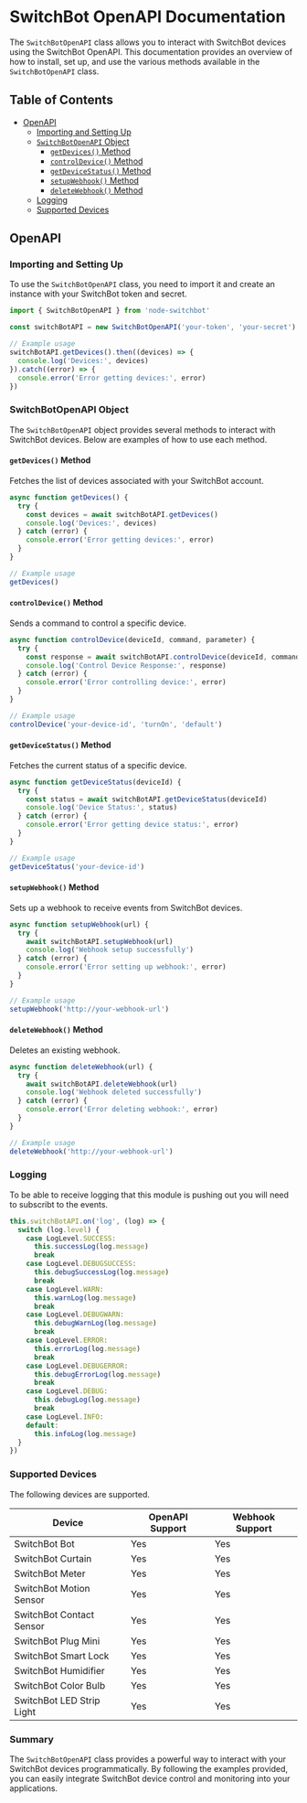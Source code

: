 # SwitchBot OpenAPI Documentation

The `SwitchBotOpenAPI` class allows you to interact with SwitchBot devices using the SwitchBot OpenAPI. This documentation provides an overview of how to install, set up, and use the various methods available in the `SwitchBotOpenAPI` class.

## Table of Contents

- [OpenAPI](#openapi)
  - [Importing and Setting Up](#importing-and-setting-up)
  - [`SwitchBotOpenAPI` Object](#switchbotopenapi-object)
    - [`getDevices()` Method](#getdevices-method)
    - [`controlDevice()` Method](#controldevice-method)
    - [`getDeviceStatus()` Method](#getdevicestatus-method)
    - [`setupWebhook()` Method](#setupwebhook-method)
    - [`deleteWebhook()` Method](#deletewebhook-method)
  - [Logging](#logging)
  - [Supported Devices](#supported-devices)

## OpenAPI

### Importing and Setting Up

To use the `SwitchBotOpenAPI` class, you need to import it and create an instance with your SwitchBot token and secret.

```typescript
import { SwitchBotOpenAPI } from 'node-switchbot'

const switchBotAPI = new SwitchBotOpenAPI('your-token', 'your-secret')

// Example usage
switchBotAPI.getDevices().then((devices) => {
  console.log('Devices:', devices)
}).catch((error) => {
  console.error('Error getting devices:', error)
})
```

### SwitchBotOpenAPI Object

The `SwitchBotOpenAPI` object provides several methods to interact with SwitchBot devices. Below are examples of how to use each method.

#### `getDevices()` Method

Fetches the list of devices associated with your SwitchBot account.

```typescript
async function getDevices() {
  try {
    const devices = await switchBotAPI.getDevices()
    console.log('Devices:', devices)
  } catch (error) {
    console.error('Error getting devices:', error)
  }
}

// Example usage
getDevices()
```

#### `controlDevice()` Method

Sends a command to control a specific device.

```typescript
async function controlDevice(deviceId, command, parameter) {
  try {
    const response = await switchBotAPI.controlDevice(deviceId, command, parameter)
    console.log('Control Device Response:', response)
  } catch (error) {
    console.error('Error controlling device:', error)
  }
}

// Example usage
controlDevice('your-device-id', 'turnOn', 'default')
```

#### `getDeviceStatus()` Method

Fetches the current status of a specific device.

```typescript
async function getDeviceStatus(deviceId) {
  try {
    const status = await switchBotAPI.getDeviceStatus(deviceId)
    console.log('Device Status:', status)
  } catch (error) {
    console.error('Error getting device status:', error)
  }
}

// Example usage
getDeviceStatus('your-device-id')
```

#### `setupWebhook()` Method

Sets up a webhook to receive events from SwitchBot devices.

```typescript
async function setupWebhook(url) {
  try {
    await switchBotAPI.setupWebhook(url)
    console.log('Webhook setup successfully')
  } catch (error) {
    console.error('Error setting up webhook:', error)
  }
}

// Example usage
setupWebhook('http://your-webhook-url')
```

#### `deleteWebhook()` Method

Deletes an existing webhook.

```typescript
async function deleteWebhook(url) {
  try {
    await switchBotAPI.deleteWebhook(url)
    console.log('Webhook deleted successfully')
  } catch (error) {
    console.error('Error deleting webhook:', error)
  }
}

// Example usage
deleteWebhook('http://your-webhook-url')
```

### Logging

To be able to receive logging that this module is pushing out you will need to subscribt to the events.

```typescript
this.switchBotAPI.on('log', (log) => {
  switch (log.level) {
    case LogLevel.SUCCESS:
      this.successLog(log.message)
      break
    case LogLevel.DEBUGSUCCESS:
      this.debugSuccessLog(log.message)
      break
    case LogLevel.WARN:
      this.warnLog(log.message)
      break
    case LogLevel.DEBUGWARN:
      this.debugWarnLog(log.message)
      break
    case LogLevel.ERROR:
      this.errorLog(log.message)
      break
    case LogLevel.DEBUGERROR:
      this.debugErrorLog(log.message)
      break
    case LogLevel.DEBUG:
      this.debugLog(log.message)
      break
    case LogLevel.INFO:
    default:
      this.infoLog(log.message)
  }
})
```

### Supported Devices

The following devices are supported.

| Device                    | OpenAPI Support | Webhook Support |
| ------------------------- | --------------- | --------------- |
| SwitchBot Bot             | Yes             | Yes             |
| SwitchBot Curtain         | Yes             | Yes             |
| SwitchBot Meter           | Yes             | Yes             |
| SwitchBot Motion Sensor   | Yes             | Yes             |
| SwitchBot Contact Sensor  | Yes             | Yes             |
| SwitchBot Plug Mini       | Yes             | Yes             |
| SwitchBot Smart Lock      | Yes             | Yes             |
| SwitchBot Humidifier      | Yes             | Yes             |
| SwitchBot Color Bulb      | Yes             | Yes             |
| SwitchBot LED Strip Light | Yes             | Yes             |

### Summary

The `SwitchBotOpenAPI` class provides a powerful way to interact with your SwitchBot devices programmatically. By following the examples provided, you can easily integrate SwitchBot device control and monitoring into your applications.
